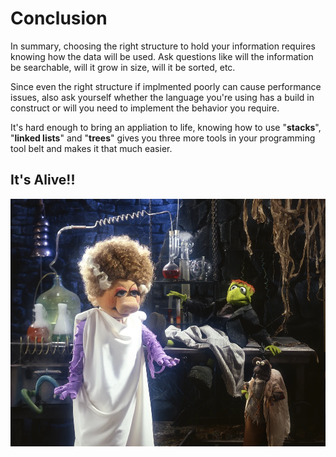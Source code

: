 # Conclusion

In summary, choosing the right structure to hold your information requires knowing how the data will be used. Ask questions like will the information be searchable, will it grow in size, will it be sorted, etc. 

Since even the right structure if implmented poorly can cause performance issues, also ask yourself whether the language you're using has a build in construct or will you need to implement the behavior you require.

It's hard enough to bring an appliation to life, knowing how to use "**stacks**", "**linked lists**" and "**trees**" gives you three more tools in your programming tool belt and makes it that much easier.

## It's Alive!!

![image](images/alive.webp)